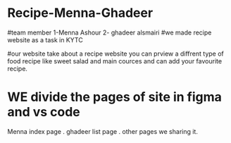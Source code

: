 # Recipe-Menna-Ghadeer 
#team member
1-Menna Ashour 
2- ghadeer alsmairi
#we made recipe website  as a task in KYTC 

#our website take about a recipe website you can prview a diffrent type of  food recipe like sweet salad and main cources and can add your favourite recipe.
# WE  divide the pages of site in  figma and vs code 
 Menna index page .
 ghadeer list page .
 other pages we sharing it.
 

